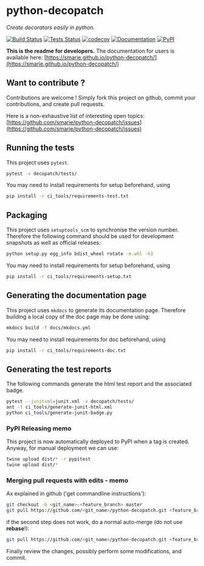 # python-decopatch

*Create decorators easily in python.*

[![Build Status](https://travis-ci.org/smarie/python-decopatch.svg?branch=master)](https://travis-ci.org/smarie/python-decopatch) [![Tests Status](https://smarie.github.io/python-decopatch/junit/junit-badge.svg?dummy=8484744)](https://smarie.github.io/python-decopatch/junit/report.html) [![codecov](https://codecov.io/gh/smarie/python-decopatch/branch/master/graph/badge.svg)](https://codecov.io/gh/smarie/python-decopatch) [![Documentation](https://img.shields.io/badge/docs-latest-blue.svg)](https://smarie.github.io/python-decopatch/) [![PyPI](https://img.shields.io/badge/PyPI-decopatch-blue.svg)](https://pypi.python.org/pypi/decopatch/)

**This is the readme for developers.** The documentation for users is available here: [https://smarie.github.io/python-decopatch/](https://smarie.github.io/python-decopatch/)

## Want to contribute ?

Contributions are welcome ! Simply fork this project on github, commit your contributions, and create pull requests.

Here is a non-exhaustive list of interesting open topics: [https://github.com/smarie/python-decopatch/issues](https://github.com/smarie/python-decopatch/issues)

## Running the tests

This project uses `pytest`.

```bash
pytest -v decopatch/tests/
```

You may need to install requirements for setup beforehand, using 

```bash
pip install -r ci_tools/requirements-test.txt
```

## Packaging

This project uses `setuptools_scm` to synchronise the version number. Therefore the following command should be used for development snapshots as well as official releases: 

```bash
python setup.py egg_info bdist_wheel rotate -m.whl -k3
```

You may need to install requirements for setup beforehand, using 

```bash
pip install -r ci_tools/requirements-setup.txt
```

## Generating the documentation page

This project uses `mkdocs` to generate its documentation page. Therefore building a local copy of the doc page may be done using:

```bash
mkdocs build -f docs/mkdocs.yml
```

You may need to install requirements for doc beforehand, using 

```bash
pip install -r ci_tools/requirements-doc.txt
```

## Generating the test reports

The following commands generate the html test report and the associated badge. 

```bash
pytest --junitxml=junit.xml -v decopatch/tests/
ant -f ci_tools/generate-junit-html.xml
python ci_tools/generate-junit-badge.py
```

### PyPI Releasing memo

This project is now automatically deployed to PyPI when a tag is created. Anyway, for manual deployment we can use:

```bash
twine upload dist/* -r pypitest
twine upload dist/*
```

### Merging pull requests with edits - memo

Ax explained in github ('get commandline instructions'):

```bash
git checkout -b <git_name>-<feature_branch> master
git pull https://github.com/<git_name>/python-decopatch.git <feature_branch> --no-commit --ff-only
```

if the second step does not work, do a normal auto-merge (do not use **rebase**!):

```bash
git pull https://github.com/<git_name>/python-decopatch.git <feature_branch> --no-commit
```

Finally review the changes, possibly perform some modifications, and commit.
